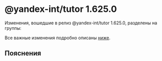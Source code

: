 # @yandex-int/tutor 1.625.0

<!-- ЧЕЛОВЕЧЕСКОЕ ВСТУПЛЕНИЕ -->

Изменения, вошедшие в релиз @yandex-int/tutor 1.625.0, разделены на группы:

Все важные изменения подробно описаны [ниже](#Пояснения).

## Пояснения

